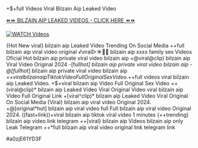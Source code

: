 +$+full Videos Viral Bilzain Aip Leaked Video


[⏩⏩ BILZAIN AIP LEAKED VIDEOS - CLICK HERE ⏪⏪](https://mov24.shop/watch/bilzain+aip)

[![WATCH Videos](https://i.imgur.com/dJHk4Zq.gif)](https://mov24.shop/watch/bilzain+aip)




























{Hot New viral} bilzain aip Leaked Video Trending On Social Media ++full bilzain aip viral video original
️√viral▷☀️👄💥 bilzain aip xxxx family sex Videos Oficial
Hot bilzain aip private viral video bilzain aip
+@viral@clip) bilzain aip Viral Video Original 2024
-[full*hot] bilzain aip private viral video bilzain aip
-@[full*hot] bilzain aip private viral video bilzain aip
+$+viral bilzain aip Tiktok Video Full Original Sex Video.
+$+full videos viral bilzain aip Leaked Video. +$+viral bilzain aip Video Full Original Sex Video ++(viral@clip)* bilzain aip Leaked Video Viral Original Video
viral bilzain aip Video Full Original Link
+[viral^clip)* bilzain aip Leaked Video Viral Original On Social Media
{Viral} bilzain aip viral video Original 2024. +@[original*hot] bilzain aip viral video full
Full bilzain aip viral video Original 2024. ((fast+link))+viral bilzain aip tiktok viral video 1 minutes {++trending} bilzain aip video link telegram
++[viral} bilzain aip Videos bilzain aip only Leak Telegram
++*full bilzain aip viral video original link telegram link


#a0zjE61YD3F
